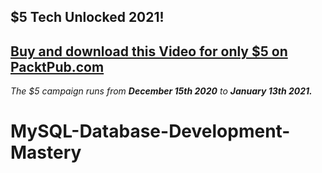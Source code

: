 ## $5 Tech Unlocked 2021!
[Buy and download this Video for only $5 on PacktPub.com](https://www.packtpub.com/product/mysql-database-development-mastery-video/9781801075053)
-----
*The $5 campaign         runs from __December 15th 2020__ to __January 13th 2021.__*

# MySQL-Database-Development-Mastery